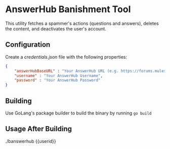 # AnswerHub Banishment Tool

This utility fetches a spammer's actions (questions and answers), deletes the content, and deactivates the user's account.

## Configuration
Create a *credentials.json* file with the following properties:
```JSON
{
    "answerHubBaseURL" : "Your AnswerHub URL (e.g. https://forums.mulesoft.com)",
    "username" : "Your AnswerHub Username",
    "password" : "Your AnswerHub Password"
}
```
## Building
Use GoLang's package builder to build the binary by running
`go build`

## Usage After Building
./banswerhub {{userid}}